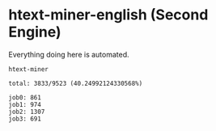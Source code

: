 # htext-miner-english (Second Engine)

Everything doing here is automated.

```
htext-miner

total: 3833/9523 (40.24992124330568%)

job0: 861
job1: 974
job2: 1307
job3: 691
```